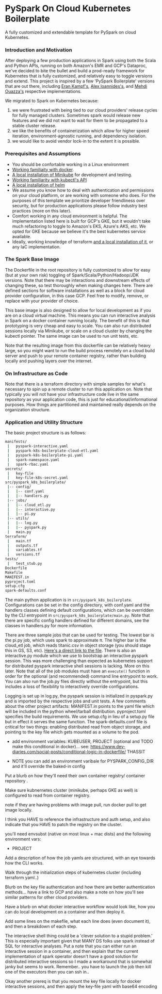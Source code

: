# PySpark On Cloud Kubernetes Boilerplate

A fully customized and extendable template for PySpark on cloud Kubernetes.

### Introduction and Motivation
After deploying a few production applications in Spark using both the Scala and
Python APIs, running on both Amazon's EMR and GCP's Dataproc, we've decided to 
bite the bullet and build a prod-ready framework for Kubernetes that is fully
customized, and relatively easy to toggle versions and extend. This project is 
inspired by a few 'PySpark Boilerplate' versions that are out there, including
[Eran Kampf's](https://github.com/ekampf/PySpark-Boilerplate),
[Alex Ioannides's](https://github.com/AlexIoannides/pyspark-example-project), 
and [Mehdi Ouazza's](https://github.com/mehd-io/pyspark-boilerplate-mehdio)
respective implementations. 

We migrated to Spark on Kubernetes because:

1. we were frustrated with being tied 
to our cloud providers' release cycles for fully managed clusters. Sometimes
spark would release new features and we did not want to wait for them to be
propagated to a stable cluster release. 
2. we like the benefits of containerization which allow for higher speed 
iteration, environment-agnostic running, and dependency isolation. 
3. we would like to avoid vendor lock-in to the extent it is possible. 


### Prerequisites and Assumptions

- You should be confortable working in a Linux environment 
- [Working familiaity with docker](https://www.docker.com/get-started).
- [A local installation of Minikube](https://minikube.sigs.k8s.io/docs/start/) 
for development and testing.
- [Working familiarity with kubectl's API](https://kubernetes.io/docs/tasks/tools/)
- [A local installation of helm](https://helm.sh/docs/intro/quickstart/)
- We assume you know how to deal with authentication and permissions on your
 cloud platform, or are working with someone who does. For the purposes of
 this template we prioritize developer friendliness over security, but for 
 production applications please follow industry best practices (more on this
 later). 
- Comfort working in any cloud environment is helpful. The implementation listed
here is built for GCP's GKE, but it wouldn't take much refactoring to toggle to 
Amazon's EKS, Azure's AKS, etc. We opted for GKE because we believe it's the 
best kubernetes service available. 
- Ideally, working knowledge of terraform 
[and a local installation of it](https://learn.hashicorp.com/tutorials/terraform/install-cli),
or any IaC implementation.


### The Spark Base Image
The Dockerfile in the root repository is fully customized to allow for easy
(but at your own risk) toggling of Spark/Scala/Python/Hadoop/JDK versions. 
Note that there may be interactions and downstream effects of changing these, 
so test thoroughly when making changes here. There are defined sections for 
software installations as well as a block for cloud provider configuration, in
this case GCP. Feel free to modify, remove, or replace with your provider of 
choice.

This base image is also designed to allow for local development as if you are
on a cloud virtual machine. This means you can run interactive analysis in
Spark on a docker container running locally. The benefit of this is that 
prototyping is very cheap and easy to scale. You can also run distributed 
sessions locally via Minikube, or scale on a cloud cluster by changing the 
kubectl pointer. The same image can be used to run unit tests, etc. 

Note that the resulting image from this dockerfile can be relatively heavy large,
so you might want to run the build process remotely on a cloud build server and 
push to your remote container registry, rather than building locally and 
pushing layers over the internet.



### On Infrastructure as Code 

Note that there is a terraform directory with simple samples for what's 
necessary to spin up a remote cluster to run this application on. Note that 
typically you will not have your infrastructure code live in the same repository
as your application code, this is just for educational/informational purposes. 
How things are partitioned and maintained really depends on the organization
structure. 


### Application and Utility Structure

The basic project structure is as follows:

```bash
manifests/
 |   pyspark-interactive.yaml
 |   pyspark-k8s-boilerplate-cloud-etl.yaml
 |   pyspark-k8s-boilerplate-pi.yaml
 |   spark-namespace.yaml
 |   spark-rbac.yaml
secrets/
 |   key-file
 |   key-file-k8s-secret.yaml
src/pyspark_k8s_boilerplate/
 |-- config/
 |   |-- conf.yaml
 |   |-- handlers.py
 |-- jobs/
 |   |-- cloud_etl.py
 |   |-- interactive.py
 |   |-- pi.py
 |-- utils/
 |   |-- log.py
 |   |-- pyspark.py
 |   main.py
terraform/
 |   main.tf
 |   outputs.tf
 |   variables.tf
 |   versions.tf
tests/
 |   test_stub.py
Dockerfile
Makefile
MANIFEST.in
pyproject.toml
setup.cfg
spark-defaults.conf

```

The main python application is in `src/pyspark_k8s_boilerplate`. Configurations
can be set in the config directory, with conf.yaml and the handlers classes 
defining default configurations, which can be overridden by the CLI entrypoint 
in `src/pyspark_k8s_boilerplate/main.py`. Note that there are specific config
handlers defined for different domains, see the classes in handlers.py for more
information. 

There are three sample jobs that can be used for testing. The lowest bar is 
the pi.py job, which uses spark to approximate π. The higher bar is the 
cloud_etl job, which reads titanic.csv in object storage (you should stage 
this in GS, S3, etc). 
[Here's a direct link to the file](https://raw.githubusercontent.com/datasciencedojo/datasets/master/titanic.csv). 
There is also an interactive.py module which we use to bootstrap an interactive
pyspark session. This was more challenging than expected as kubernetes support 
for distributed pyspark interactive shell sessions is lacking. More on this later. Note that all of the job modules must have an `execute()` function in order
for the optional (and recommended) command line entrypoint to work. You can also
run the job.py files directly without the entrypoint, but this includes a loss 
of flexibility to interactively override configurations.

Logging is set up in log.py, the pyspark session is initialized in pyspark.py
and is imported by the respective jobs and unit tests. A few comments about the other project artifacts: MANIFEST.in points to the 
yaml file which will be included in the python wheel/tarball distribution. 
pyproject.toml specifies the build requirements. We use setup.cfg in lieu of 
a setup.py file but in effect it serves the same function. The spark-defaults.conf file is critical for two things: enabling distributed
read from object storage, and pointing to the key file which gets mounted as a 
volume to the pod. 



- add environment variables: KUBEUSER, PROJECT (optional and TODO make this conditional in docker)... see: https://www.dev-diaries.com/social-posts/conditional-logic-in-dockerfile/
THASSIT 

- NOTE you can add an environment varibale for PYSPARK_CONFIG_DIR and it'll override the baked-in config 

Put a blurb on how they'll need their own container registry/ container repository .

Make sure kubnernetes cluster (minikube, perhaps GKE as well) is configured to read from container registry. 

note if they are having problems with image pull, run docker pull to get image locally.

I think you HAVE to reference the infrastructure and auth setup, and also indicate that you HAVE to patch the registry on the cluster. 


you'll need envsubst (native on most linux + mac dists) and the following environment vars:
- PROJECT 

Add a description of how the job yamls are structured, with an eye towards how the CLI works.

Walk through the initialization steps of kubernetes cluster (including terraform yaml..)

Blurb on the key file authentication and how there are better authentication methods... have a link to GCP and also make a note on how you'll see similar patterns for other cloud providers. 

Have a blurb on what docker interactive workflow would look like, how you can do local development on a container and then deploy it. 

Add some lines on the makefile, what each line does (even document it), and then a breakdown of each step. 

The interactive shell thing could be a 'clever solution to a stupid problem.' This is especially important given that MANY DS folks use spark instead of SQL for interactive analyses. Put a note that you can either run an interactive session in a container, and then explain that the current implementation of spark operator doesn't have a good solution for distributed interactive sessions so I made a workaround that is somewhat janky but seems to work. Remember.. you have to launch the job then kill one of the executors then you can ssh in.. 

Okay another prereq is that you mount the key file locally for docker interactive sessions, and then apply the key-file yaml with base64 encoding
